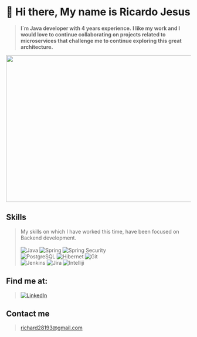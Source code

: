 # 👋 Hi there, My name is Ricardo Jesus 


> **I´m Java developer with 4 years experience.**
> **I like my work and I would love to continue collaborating on projects related to microservices that challenge me to continue exploring this great architecture.**

<p align="center">
<img src="https://user-images.githubusercontent.com/45187437/188927601-b43e2b42-b556-453c-b4e2-0320ea2c45a9.jpg" width="800" height="400" align="center">
</p>

## Skills

> My skills on which I have worked this time, have been focused on Backend development.<br><br>
![Java](https://img.shields.io/badge/Java-ED8B00?style=for-the-badge&logo=java&logoColor=white)
![Spring](https://img.shields.io/badge/Spring-6DB33F?style=for-the-badge&logo=spring&logoColor=white)
![Spring Security](https://img.shields.io/badge/Spring_Security-6DB33F?style=for-the-badge&logo=Spring-Security&logoColor=white)<br>
![PostgreSQL](https://img.shields.io/badge/PostgreSQL-316192?style=for-the-badge&logo=postgresql&logoColor=white)
![Hibernet](https://img.shields.io/badge/Hibernate-59666C?style=for-the-badge&logo=Hibernate&logoColor=white)
![Git](https://img.shields.io/badge/GIT-E44C30?style=for-the-badge&logo=git&logoColor=white)<br>
![Jenkins](https://img.shields.io/badge/Jenkins-D24939?style=for-the-badge&logo=Jenkins&logoColor=white)
![Jira](https://img.shields.io/badge/Jira-0052CC?style=for-the-badge&logo=Jira&logoColor=white)
![Intelliji](https://img.shields.io/badge/IntelliJ_IDEA-000000.svg?style=for-the-badge&logo=intellij-idea&logoColor=white)

## Find me at:

> [![LinkedIn](https://img.shields.io/badge/LinkedIn-0077B5?style=for-the-badge&logo=linkedin&logoColor=white)](https://www.linkedin.com/in/ricardoravago/)

## Contact me

> richard28193@gmail.com<br>
